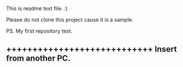 This is readme text file. :)

Please do not clone this project cause it is a sample.

PS. My first repository test.
    
++++++++++++++++++++++++++++
Insert from another PC.
----------------------------
